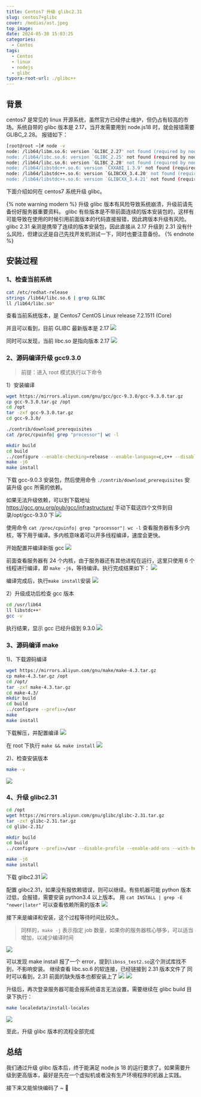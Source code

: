 ```yaml
---
title: Centos7 升级 glibc2.31
slug: centos7+glibc
cover: /medias/ast.jpeg
top_image:
date: 2024-05-30 15:03:25
categories:
  - Centos
tags:
  - Centos
  - linux
  - nodejs
  - glibc
typora-root-url: ./glibc++
---
```


## 背景

centos7 是常见的 linux 开源系统，虽然官方已经停止维护，但仍占有较高的市场。系统自带的 glibc 版本是 2.17，当开发需要用到 node.js18 时，就会报错需要 GLIBC_2.28。
报错如下：

```bash
[root@root ~]# node -v
node: /lib64/libm.so.6: version `GLIBC_2.27' not found (required by node)
node: /lib64/libc.so.6: version `GLIBC_2.25' not found (required by node)
node: /lib64/libc.so.6: version `GLIBC_2.28' not found (required by node)
node: /lib64/libstdc++.so.6: version `CXXABI_1.3.9' not found (required by node)
node: /lib64/libstdc++.so.6: version `GLIBCXX_3.4.20' not found (required by node)
node: /lib64/libstdc++.so.6: version `GLIBCXX_3.4.21' not found (required by node)
```

下面介绍如何在 centos7 系统升级 glibc。

{% note warning modern %}
升级 glibc 版本有风险导致系统崩溃，升级前请先备份好服务器重要资料。
glibc 有些版本是不带前面连续的版本安装包的，这样有可能导致在使用的时候引用前面版本的代码直接报错，因此跨版本升级有风险。
glibc 2.31 亲测是携带了连续的版本安装包，因此直接从 2.17 升级到 2.31 没有什么风险，但建议还是自己先找开发机测试一下，同时也要注意备份。
{% endnote %}

## 安装过程

### 1、检查当前系统

```bash
cat /etc/redhat-release
strings /lib64/libc.so.6 | grep GLIBC
ll /lib64/libc.so*
```

查看当前系统版本，是 Centos7
CentOS Linux release 7.2.1511 (Core)

并且可以看到，目前 GLIBC 最新版本是 2.17
![](img1.png)

同时可以发现，当前 libc.so 是指向版本 2.17
![](img3.png)

### 2、源码编译升级 gcc9.3.0

> 前提：进入 root 模式执行以下命令

1）安装编译

```bash
wget https://mirrors.aliyun.com/gnu/gcc/gcc-9.3.0/gcc-9.3.0.tar.gz
cp gcc-9.3.0.tar.gz /opt
cd /opt
tar -zxf gcc-9.3.0.tar.gz
cd gcc-9.3.0/

./contrib/download_prerequisites
cat /proc/cpuinfo| grep "processor"| wc -l

mkdir build
cd build
../configure --enable-checking=release --enable-language=c,c++ --disable-multilib --prefix=/usr
make -j6
make install
```

下载 gcc-9.0.3 安装包，然后使用命令 `./contrib/download_prerequisites` 安装升级 gcc 所需的依赖。

如果无法升级依赖，可以到下载地址 https://gcc.gnu.org/pub/gcc/infrastructure/ 手动下载这四个文件到目录/opt/gcc-9.3.0 下
![](img5.png)

使用命令 `cat /proc/cpuinfo| grep "processor"| wc -l` 查看服务器有多少内核，等下用于编译。多内核意味着可以开多线程编译，速度会更快。

开始配置并编译新版 gcc
![](img7.png)

前面查看服务器有 24 个内核，由于服务器还有其他进程在运行，这里只使用 6 个线程进行编译，即 `make -j6`，等待编译。执行完成结果如下：
![](img8.png)

编译完成后，执行`make install`安装
![](img9.png)

2）升级成功后检查 gcc 版本

```bash
cd /usr/lib64
ll libstdc++*
gcc -v
```

执行结果，显示 gcc 已经升级到 9.3.0
![](img10.png)

### 3、源码编译 make

1)、下载源码编译

```bash
wget https://mirrors.aliyun.com/gnu/make/make-4.3.tar.gz
cp make-4.3.tar.gz /opt
cd /opt/
tar -zxf make-4.3.tar.gz
cd make-4.3/
mkdir build
cd build
../configure --prefix=/usr
make
make install
```

下载解压，并配置编译
![](img11.png)

在 root 下执行 `make && make install`
![](img12.png)

2)、检查安装版本

```bash
make -v
```

![](img13.png)

### 4、升级 glibc2.31

```bash
cd /opt
wget https://mirrors.aliyun.com/gnu/glibc/glibc-2.31.tar.gz
tar -zxf glibc-2.31.tar.gz
cd glibc-2.31/

mkdir build
cd build
../configure --prefix=/usr --disable-profile --enable-add-ons --with-headers=/usr/include --with-binutils=/usr/bin --disable-sanity-checks --disable-werror

make -j6
make install
```

下载 glibc2.31
![](img14.png)

配置 glibc2.31，如果没有报依赖错误，则可以继续。有些机器可能 python 版本过低，会报错，需要安装 python3.4 以上版本。
用 `cat INSTALL | grep -E "newer|later"` 可以查看依赖所需的版本
![](img15.png)

接下来是编译和安装，这个过程等待时间比较久。

> 同样的，`make -j` 表示指定 job 数量，如果你的服务器核心够多，可以适当增加，以减少编译时间

![](img16.png)

可以发现 make install 报了一个 error，提到`libnss_test2.so`这个测试库找不到，不影响安装。
继续查看 libc.so.6 的软连接，已经链接到 2.31 版本文件了
同时可以看到，2.31 前面的缺失版本也都安装上了
![](img17.png)
![](img18.png)

升级后，再次登录服务器可能会报系统语言无法设置，需要继续在 glibc build 目录下执行：

```bash
make localedata/install-locales
```

![](img19.png)

至此，升级 glibc 版本的流程全部完成

## 总结

我们通过升级 glibc 版本后，终于能满足 node.js 18 的运行要求了。如果需要升级到更高版本，最好是先在一个虚拟机或者没有生产环境程序的机器上实践。

接下来又能愉快编码了 ~ 🥳
